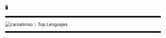 :desktop_computer:
<hr style="border:2px solid black;">

<p align="left">
  <img src="https://github-readme-stats.vercel.app/api/top-langs/?username=caroalonso&langs_count=10&theme=dark&layout=compact" 
       alt="caroalonso :: Top Lenguajes" />
</p>

<hr style="border:2px solid black;">


